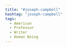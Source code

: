 ```yaml
---
title: "#joseph-campbell"
hashtag: "joseph-campbell"
tags:
  - American
  - Professor
  - Writer
  - Human Being
---
```

